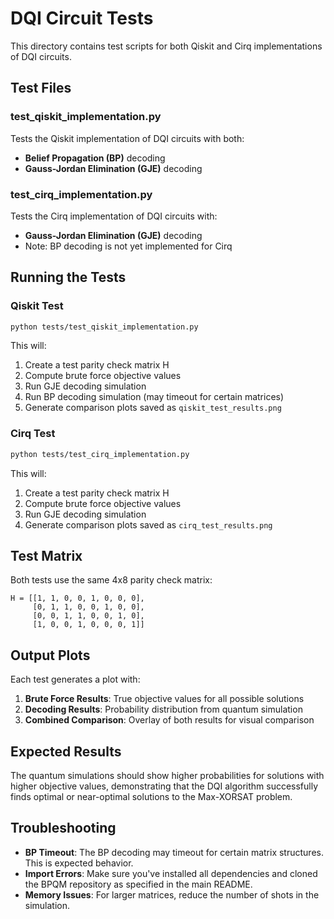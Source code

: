 # DQI Circuit Tests

This directory contains test scripts for both Qiskit and Cirq implementations of DQI circuits.

## Test Files

### test_qiskit_implementation.py
Tests the Qiskit implementation of DQI circuits with both:
- **Belief Propagation (BP)** decoding
- **Gauss-Jordan Elimination (GJE)** decoding

### test_cirq_implementation.py
Tests the Cirq implementation of DQI circuits with:
- **Gauss-Jordan Elimination (GJE)** decoding
- Note: BP decoding is not yet implemented for Cirq

## Running the Tests

### Qiskit Test
```bash
python tests/test_qiskit_implementation.py
```

This will:
1. Create a test parity check matrix H
2. Compute brute force objective values
3. Run GJE decoding simulation
4. Run BP decoding simulation (may timeout for certain matrices)
5. Generate comparison plots saved as `qiskit_test_results.png`

### Cirq Test
```bash
python tests/test_cirq_implementation.py
```

This will:
1. Create a test parity check matrix H
2. Compute brute force objective values
3. Run GJE decoding simulation
4. Generate comparison plots saved as `cirq_test_results.png`

## Test Matrix

Both tests use the same 4x8 parity check matrix:
```
H = [[1, 1, 0, 0, 1, 0, 0, 0], 
     [0, 1, 1, 0, 0, 1, 0, 0], 
     [0, 0, 1, 1, 0, 0, 1, 0], 
     [1, 0, 0, 1, 0, 0, 0, 1]]
```

## Output Plots

Each test generates a plot with:
1. **Brute Force Results**: True objective values for all possible solutions
2. **Decoding Results**: Probability distribution from quantum simulation
3. **Combined Comparison**: Overlay of both results for visual comparison

## Expected Results

The quantum simulations should show higher probabilities for solutions with higher objective values, demonstrating that the DQI algorithm successfully finds optimal or near-optimal solutions to the Max-XORSAT problem.

## Troubleshooting

- **BP Timeout**: The BP decoding may timeout for certain matrix structures. This is expected behavior.
- **Import Errors**: Make sure you've installed all dependencies and cloned the BPQM repository as specified in the main README.
- **Memory Issues**: For larger matrices, reduce the number of shots in the simulation. 